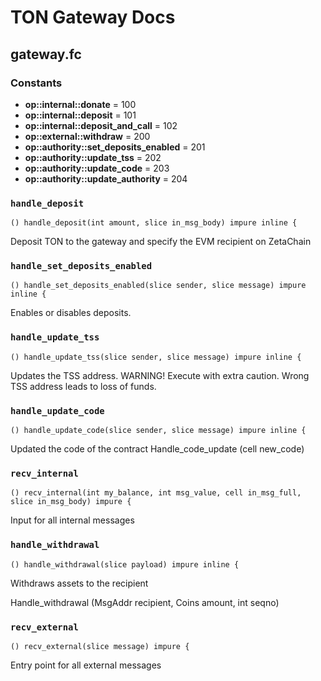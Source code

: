 # TON Gateway Docs

## gateway.fc

### Constants

-   **op::internal::donate** = 100
-   **op::internal::deposit** = 101
-   **op::internal::deposit_and_call** = 102
-   **op::external::withdraw** = 200
-   **op::authority::set_deposits_enabled** = 201
-   **op::authority::update_tss** = 202
-   **op::authority::update_code** = 203
-   **op::authority::update_authority** = 204

### `handle_deposit`

```func
() handle_deposit(int amount, slice in_msg_body) impure inline {
```

Deposit TON to the gateway and specify the EVM recipient on ZetaChain

### `handle_set_deposits_enabled`

```func
() handle_set_deposits_enabled(slice sender, slice message) impure inline {
```

Enables or disables deposits.

### `handle_update_tss`

```func
() handle_update_tss(slice sender, slice message) impure inline {
```

Updates the TSS address. WARNING! Execute with extra caution.
Wrong TSS address leads to loss of funds.

### `handle_update_code`

```func
() handle_update_code(slice sender, slice message) impure inline {
```

Updated the code of the contract
Handle_code_update (cell new_code)

### `recv_internal`

```func
() recv_internal(int my_balance, int msg_value, cell in_msg_full, slice in_msg_body) impure {
```

Input for all internal messages

### `handle_withdrawal`

```func
() handle_withdrawal(slice payload) impure inline {
```

Withdraws assets to the recipient

Handle_withdrawal (MsgAddr recipient, Coins amount, int seqno)

### `recv_external`

```func
() recv_external(slice message) impure {
```

Entry point for all external messages
